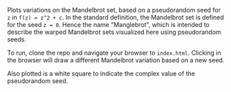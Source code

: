Plots variations on the Mandelbrot set, based on a pseudorandom seed for `z` in `f(z) = z^2 + c`.  In the standard definition, the Mandelbrot set is defined for the seed `z = 0`.  Hence the name "Manglebrot", which is intended to describe the warped Mandelbrot sets visualized here using pseudorandom seeds.

To run, clone the repo and navigate your browser to `index.html`.  Clicking in the browser will draw a different Mandelbrot variation based on a new seed.

Also plotted is a white square to indicate the complex value of the pseudorandom seed.